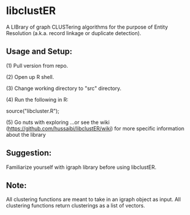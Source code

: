 libclustER
==========

A LIBrary of graph CLUSTering algorithms for the purpose of Entity Resolution (a.k.a. record linkage or duplicate 
detection).

Usage and Setup:
----------------
(1) Pull version from repo.

(2) Open up R shell.

(3) Change working directory to "src" directory.

(4) Run the following in R: 

source("libcluster.R");

(5) Go nuts with exploring ...or see the wiki (https://github.com/hussaibi/libclustER/wiki) 
for more specific information about the library

Suggestion:
-----------
Familiarize yourself with igraph library before using libclustER.

Note:
-----
All clustering functions are meant to take in an igraph object as input.
All clustering functions return clusterings as a list of vectors.
